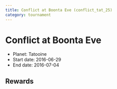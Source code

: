 ```yaml
---
title: Conflict at Boonta Eve (conflict_tat_25)
category: tournament
---
```

# Conflict at Boonta Eve

  * Planet: Tatooine
  * Start date: 2016-06-29
  * End date: 2016-07-04

## Rewards

